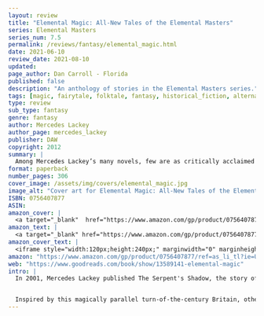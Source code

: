 ```yaml
---
layout: review
title: "Elemental Magic: All-New Tales of the Elemental Masters"
series: Elemental Masters
series_num: 7.5
permalink: /reviews/fantasy/elemental_magic.html
date: 2021-06-10
review_date: 2021-08-10
updated: 
page_author: Dan Carroll - Florida
published: false
description: "An anthology of stories in the Elemental Masters series."
tags: [magic, fairytale, folktale, fantasy, historical_fiction, alternate_history, mercedes_lackey]
type: review
sub_type: fantasy
genre: fantasy
author: Mercedes Lackey
author_page: mercedes_lackey
publisher: DAW
copyright: 2012
summary: |
  Among Mercedes Lackey’s many novels, few are as critically acclaimed and beloved as those about the Elemental Masters. The novels in this series are loosely based on classic fairy tales, and take place in a fantasy version of turn-of-the-century London, where magic is real and Elemental Masters control the powers of Fire, Water, Air, and Earth. Now other authors join Mercedes Lackey to add their own special touches to this delightful alternate history, in a world where magic is always just around the corner…
format: paperback
number_pages: 306
cover_image: /assets/img/covers/elemental_magic.jpg
image_alt: "Cover art for Elemental Magic: All-New Tales of the Elemental Masters"
ISBN: 0756407877
ASIN: 
amazon_cover: |
  <a target="_blank"  href="https://www.amazon.com/gp/product/0756407877/ref=as_li_tl?ie=UTF8&camp=1789&creative=9325&creativeASIN=0756407877&linkCode=as2&tag=floridan21-20&linkId=16893cc1a5e857f81fa2fe070eb89a12"><img border="0" src="//ws-na.amazon-adsystem.com/widgets/q?_encoding=UTF8&MarketPlace=US&ASIN=0756407877&ServiceVersion=20070822&ID=AsinImage&WS=1&Format=_SL250_&tag=floridan21-20" ></a>
amazon_text: |
  <a target="_blank" href="https://www.amazon.com/gp/product/0756407877/ref=as_li_tl?ie=UTF8&camp=1789&creative=9325&creativeASIN=0756407877&linkCode=as2&tag=floridan21-20&linkId=fe695e4d7b4074e298af2f199144b4c3">Elemental Magic: All-New Tales of the Elemental Masters</a>
amazon_cover_text: |
  <iframe style="width:120px;height:240px;" marginwidth="0" marginheight="0" scrolling="no" frameborder="0" src="//ws-na.amazon-adsystem.com/widgets/q?ServiceVersion=20070822&OneJS=1&Operation=GetAdHtml&MarketPlace=US&source=ac&ref=tf_til&ad_type=product_link&tracking_id=floridan21-20&marketplace=amazon&amp;region=US&placement=0756407877&asins=0756407877&linkId=5c975e5cc49159b335b36d7c7bc4cf54&show_border=false&link_opens_in_new_window=false&price_color=333333&title_color=0066c0&bg_color=ffffff"></iframe>
amazon: "https://www.amazon.com/gp/product/0756407877/ref=as_li_tl?ie=UTF8&tag=floridan21-20&camp=1789&creative=9325&linkCode=as2&creativeASIN=0756407877&linkId=34f919aef09bffae759781d13bddbfe7"
web: "https://www.goodreads.com/book/show/13589141-elemental-magic"
intro: |
  In 2001, Mercedes Lackey published The Serpent's Shadow, the story of a pioneering woman doctor in an alternative Edwardian London where elemental magic is real, and is monitored by the members of an elite yet secret organization of Elemental Masters. This book began a series of novels set in an alternate Britain where certain gifted individuals wield the powers of the elements: earth, air, fire, and water, for good or ill. The headquarters of this secret organization is London's White Lodge, and it is led by the aristocratic and powerful David Alderscroft, a Fire Master of unrivaled abilities known to insiders as "The Wizard of London." From his seemingly traditional men's club in the city, Lord Alderscroft and his fellow Masters monitor the magical doings in their realm, and find, guide, protect, and train all those in the British Isles who are born with the ability to control the elements. Be they commoners, women, or those not completely human, these Masters set aside the rigid customs of their day to help those gifted with magic.


  Inspired by this magically parallel turn-of-the-century Britain, other time travelers have followed Mercedes Lackey to this universe to add their gifts to this rich world. Join Tanya Huff, Diana Paxson, Fiona Patton, Elisabeth Waters, and others in the very first anthology of the Elemental Masters, including a never before published story by the real head of the White Lodge — Mercedes Lackey.
---
```



